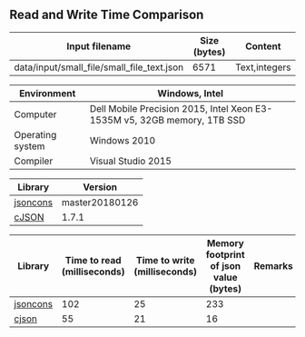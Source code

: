 
## Read and Write Time Comparison


Input filename|Size (bytes)|Content
---|---|---
data/input/small_file/small_file_text.json|6571|Text,integers

Environment|Windows, Intel
---|---
Computer|Dell Mobile Precision 2015, Intel Xeon E3-1535M v5, 32GB memory, 1TB SSD
Operating system|Windows 2010
Compiler|Visual Studio 2015

Library|Version
---|---
[jsoncons](https://github.com/danielaparker/jsoncons)|master20180126
[cJSON](https://github.com/DaveGamble/cJSON)|1.7.1

Library|Time to read (milliseconds)|Time to write (milliseconds)|Memory footprint of json value (bytes)|Remarks
---|---|---|---|---
[jsoncons](https://github.com/danielaparker/jsoncons)|102|25|233|
[cjson](https://github.com/DaveGamble/cJSON)|55|21|16|

